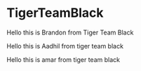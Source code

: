 # TigerTeamBlack



Hello this is Brandon from Tiger Team Black

Hello this is Aadhil from tiger team black


Hello this is amar from tiger team black

